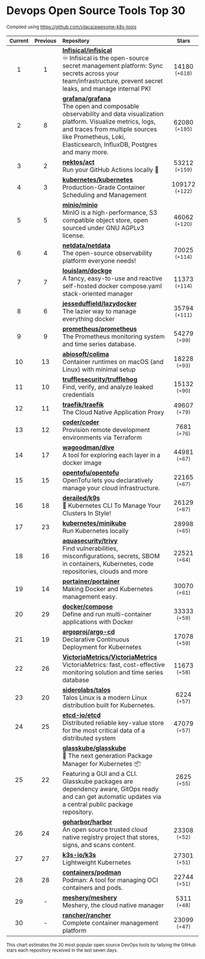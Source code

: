 # Devops Open Source Tools Top 30
<sup>Compiled using https://github.com/vilaca/awesome-k8s-tools</sup>
<div align="center">

|<sub>Current</sub>|<sub>Previous</sub>|<sub>Repository</sub>|<sub>Stars</sub>|
|:---:|:---:|:---|:---:|
|1|1|[**Infisical/infisical**](https://github.com/Infisical/infisical)<br/>♾ Infisical is the open-source secret management platform: Sync secrets across your team/infrastructure, prevent secret leaks, and manage internal PKI|14180 <sup>(+618)</sup>|
|2|8|[**grafana/grafana**](https://github.com/grafana/grafana)<br/>The open and composable observability and data visualization platform. Visualize metrics, logs, and traces from multiple sources like Prometheus, Loki, Elasticsearch, InfluxDB, Postgres and many more. |62080 <sup>(+195)</sup>|
|3|2|[**nektos/act**](https://github.com/nektos/act)<br/>Run your GitHub Actions locally 🚀|53212 <sup>(+159)</sup>|
|4|3|[**kubernetes/kubernetes**](https://github.com/kubernetes/kubernetes)<br/>Production-Grade Container Scheduling and Management|109172 <sup>(+122)</sup>|
|5|5|[**minio/minio**](https://github.com/minio/minio)<br/>MinIO is a high-performance, S3 compatible object store, open sourced under GNU AGPLv3 license.|46062 <sup>(+120)</sup>|
|6|4|[**netdata/netdata**](https://github.com/netdata/netdata)<br/>The open-source observability platform everyone needs!|70025 <sup>(+114)</sup>|
|7|7|[**louislam/dockge**](https://github.com/louislam/dockge)<br/>A fancy, easy-to-use and reactive self-hosted docker compose.yaml stack-oriented manager|11373 <sup>(+114)</sup>|
|8|6|[**jesseduffield/lazydocker**](https://github.com/jesseduffield/lazydocker)<br/>The lazier way to manage everything docker|35794 <sup>(+111)</sup>|
|9|9|[**prometheus/prometheus**](https://github.com/prometheus/prometheus)<br/>The Prometheus monitoring system and time series database.|54279 <sup>(+99)</sup>|
|10|13|[**abiosoft/colima**](https://github.com/abiosoft/colima)<br/>Container runtimes on macOS (and Linux) with minimal setup|18228 <sup>(+93)</sup>|
|11|10|[**trufflesecurity/trufflehog**](https://github.com/trufflesecurity/trufflehog)<br/>Find, verify, and analyze leaked credentials|15132 <sup>(+90)</sup>|
|12|11|[**traefik/traefik**](https://github.com/traefik/traefik)<br/>The Cloud Native Application Proxy|49607 <sup>(+79)</sup>|
|13|12|[**coder/coder**](https://github.com/coder/coder)<br/>Provision remote development environments via Terraform|7681 <sup>(+76)</sup>|
|14|17|[**wagoodman/dive**](https://github.com/wagoodman/dive)<br/>A tool for exploring each layer in a docker image|44981 <sup>(+67)</sup>|
|15|15|[**opentofu/opentofu**](https://github.com/opentofu/opentofu)<br/>OpenTofu lets you declaratively manage your cloud infrastructure.|22165 <sup>(+67)</sup>|
|16|18|[**derailed/k9s**](https://github.com/derailed/k9s)<br/>🐶 Kubernetes CLI To Manage Your Clusters In Style!|26129 <sup>(+67)</sup>|
|17|23|[**kubernetes/minikube**](https://github.com/kubernetes/minikube)<br/>Run Kubernetes locally|28998 <sup>(+65)</sup>|
|18|16|[**aquasecurity/trivy**](https://github.com/aquasecurity/trivy)<br/>Find vulnerabilities, misconfigurations, secrets, SBOM in containers, Kubernetes, code repositories, clouds and more|22521 <sup>(+64)</sup>|
|19|14|[**portainer/portainer**](https://github.com/portainer/portainer)<br/>Making Docker and Kubernetes management easy.|30070 <sup>(+61)</sup>|
|20|29|[**docker/compose**](https://github.com/docker/compose)<br/>Define and run multi-container applications with Docker|33333 <sup>(+59)</sup>|
|21|19|[**argoproj/argo-cd**](https://github.com/argoproj/argo-cd)<br/>Declarative Continuous Deployment for Kubernetes|17078 <sup>(+59)</sup>|
|22|26|[**VictoriaMetrics/VictoriaMetrics**](https://github.com/VictoriaMetrics/VictoriaMetrics)<br/>VictoriaMetrics: fast, cost-effective monitoring solution and time series database|11673 <sup>(+58)</sup>|
|23|20|[**siderolabs/talos**](https://github.com/siderolabs/talos)<br/>Talos Linux is a modern Linux distribution built for Kubernetes.|6224 <sup>(+57)</sup>|
|24|25|[**etcd-io/etcd**](https://github.com/etcd-io/etcd)<br/>Distributed reliable key-value store for the most critical data of a distributed system|47079 <sup>(+57)</sup>|
|25|22|[**glasskube/glasskube**](https://github.com/glasskube/glasskube)<br/>🧊 The next generation Package Manager for Kubernetes 📦 Featuring a GUI and a CLI. Glasskube packages are dependency aware, GitOps ready and can get automatic updates via a central public package repository.|2625 <sup>(+55)</sup>|
|26|24|[**goharbor/harbor**](https://github.com/goharbor/harbor)<br/>An open source trusted cloud native registry project that stores, signs, and scans content.|23308 <sup>(+52)</sup>|
|27|27|[**k3s-io/k3s**](https://github.com/k3s-io/k3s)<br/>Lightweight Kubernetes|27301 <sup>(+51)</sup>|
|28|28|[**containers/podman**](https://github.com/containers/podman)<br/>Podman: A tool for managing OCI containers and pods.|22744 <sup>(+51)</sup>|
|29|-|[**meshery/meshery**](https://github.com/meshery/meshery)<br/>Meshery, the cloud native manager|5311 <sup>(+48)</sup>|
|30|-|[**rancher/rancher**](https://github.com/rancher/rancher)<br/>Complete container management platform|23099 <sup>(+47)</sup>|


</div>

<sub>This chart estimates the 30 most popular open source DevOps tools by tallying the GitHub stars each repository received in the last seven days.</sub>
